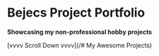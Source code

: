 # Bejecs Project Portfolio

**Showcasing my non-professional hobby projects**

[vvvv Scroll Down vvvv](/# My Awesome Projects)


<!-- optional background image
// <img src="background.jpg" style="width: 100%; height: 400px; object-fit: cover;">  -->

